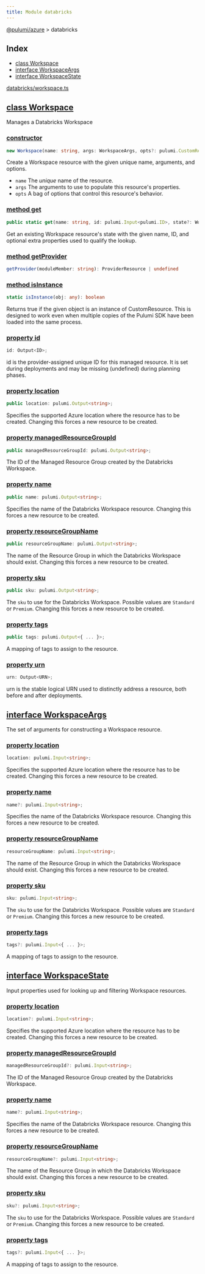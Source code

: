 ```yaml
---
title: Module databricks
---
```


<a href="../index.html">@pulumi/azure</a> &gt; databricks

<h2 class="pdoc-module-header">Index</h2>

* <a href="#Workspace">class Workspace</a>
* <a href="#WorkspaceArgs">interface WorkspaceArgs</a>
* <a href="#WorkspaceState">interface WorkspaceState</a>

<a href="https://github.com/pulumi/pulumi-azure/blob/master/sdk/nodejs/databricks/workspace.ts">databricks/workspace.ts</a> 


<h2 class="pdoc-module-header" id="Workspace">
<a class="pdoc-member-name" href="https://github.com/pulumi/pulumi-azure/blob/master/sdk/nodejs/databricks/workspace.ts#L10">class Workspace</a>
</h2>

Manages a Databricks Workspace

<h3 class="pdoc-member-header">
<a class="pdoc-child-name" href="https://github.com/pulumi/pulumi-azure/blob/master/sdk/nodejs/databricks/workspace.ts#L46">constructor</a>
</h3>

```typescript
new Workspace(name: string, args: WorkspaceArgs, opts?: pulumi.CustomResourceOptions)
```


Create a Workspace resource with the given unique name, arguments, and options.

* `name` The _unique_ name of the resource.
* `args` The arguments to use to populate this resource&#39;s properties.
* `opts` A bag of options that control this resource&#39;s behavior.

<h3 class="pdoc-member-header">
<a class="pdoc-child-name" href="https://github.com/pulumi/pulumi-azure/blob/master/sdk/nodejs/databricks/workspace.ts#L19">method get</a>
</h3>

```typescript
public static get(name: string, id: pulumi.Input<pulumi.ID>, state?: WorkspaceState): Workspace
```


Get an existing Workspace resource's state with the given name, ID, and optional extra
properties used to qualify the lookup.

<h3 class="pdoc-member-header">
<a class="pdoc-child-name" href="https://github.com/pulumi/pulumi-azure/blob/master/sdk/nodejs/node_modules/@pulumi/pulumi/resource.d.ts#L13">method getProvider</a>
</h3>

```typescript
getProvider(moduleMember: string): ProviderResource | undefined
```

<h3 class="pdoc-member-header">
<a class="pdoc-child-name" href="https://github.com/pulumi/pulumi-azure/blob/master/sdk/nodejs/node_modules/@pulumi/pulumi/resource.d.ts#L85">method isInstance</a>
</h3>

```typescript
static isInstance(obj: any): boolean
```


Returns true if the given object is an instance of CustomResource.  This is designed to work even when
multiple copies of the Pulumi SDK have been loaded into the same process.

<h3 class="pdoc-member-header">
<a class="pdoc-child-name" href="https://github.com/pulumi/pulumi-azure/blob/master/sdk/nodejs/node_modules/@pulumi/pulumi/resource.d.ts#L80">property id</a>
</h3>

```typescript
id: Output<ID>;
```


id is the provider-assigned unique ID for this managed resource.  It is set during
deployments and may be missing (undefined) during planning phases.

<h3 class="pdoc-member-header">
<a class="pdoc-child-name" href="https://github.com/pulumi/pulumi-azure/blob/master/sdk/nodejs/databricks/workspace.ts#L26">property location</a>
</h3>

```typescript
public location: pulumi.Output<string>;
```


Specifies the supported Azure location where the resource has to be created. Changing this forces a new resource to be created.

<h3 class="pdoc-member-header">
<a class="pdoc-child-name" href="https://github.com/pulumi/pulumi-azure/blob/master/sdk/nodejs/databricks/workspace.ts#L30">property managedResourceGroupId</a>
</h3>

```typescript
public managedResourceGroupId: pulumi.Output<string>;
```


The ID of the Managed Resource Group created by the Databricks Workspace.

<h3 class="pdoc-member-header">
<a class="pdoc-child-name" href="https://github.com/pulumi/pulumi-azure/blob/master/sdk/nodejs/databricks/workspace.ts#L34">property name</a>
</h3>

```typescript
public name: pulumi.Output<string>;
```


Specifies the name of the Databricks Workspace resource. Changing this forces a new resource to be created.

<h3 class="pdoc-member-header">
<a class="pdoc-child-name" href="https://github.com/pulumi/pulumi-azure/blob/master/sdk/nodejs/databricks/workspace.ts#L38">property resourceGroupName</a>
</h3>

```typescript
public resourceGroupName: pulumi.Output<string>;
```


The name of the Resource Group in which the Databricks Workspace should exist. Changing this forces a new resource to be created.

<h3 class="pdoc-member-header">
<a class="pdoc-child-name" href="https://github.com/pulumi/pulumi-azure/blob/master/sdk/nodejs/databricks/workspace.ts#L42">property sku</a>
</h3>

```typescript
public sku: pulumi.Output<string>;
```


The `sku` to use for the Databricks Workspace. Possible values are `Standard` or `Premium`. Changing this forces a new resource to be created.

<h3 class="pdoc-member-header">
<a class="pdoc-child-name" href="https://github.com/pulumi/pulumi-azure/blob/master/sdk/nodejs/databricks/workspace.ts#L46">property tags</a>
</h3>

```typescript
public tags: pulumi.Output<{ ... }>;
```


A mapping of tags to assign to the resource.

<h3 class="pdoc-member-header">
<a class="pdoc-child-name" href="https://github.com/pulumi/pulumi-azure/blob/master/sdk/nodejs/node_modules/@pulumi/pulumi/resource.d.ts#L11">property urn</a>
</h3>

```typescript
urn: Output<URN>;
```


urn is the stable logical URN used to distinctly address a resource, both before and after
deployments.

<h2 class="pdoc-module-header" id="WorkspaceArgs">
<a class="pdoc-member-name" href="https://github.com/pulumi/pulumi-azure/blob/master/sdk/nodejs/databricks/workspace.ts#L121">interface WorkspaceArgs</a>
</h2>

The set of arguments for constructing a Workspace resource.

<h3 class="pdoc-member-header">
<a class="pdoc-child-name" href="https://github.com/pulumi/pulumi-azure/blob/master/sdk/nodejs/databricks/workspace.ts#L125">property location</a>
</h3>

```typescript
location: pulumi.Input<string>;
```


Specifies the supported Azure location where the resource has to be created. Changing this forces a new resource to be created.

<h3 class="pdoc-member-header">
<a class="pdoc-child-name" href="https://github.com/pulumi/pulumi-azure/blob/master/sdk/nodejs/databricks/workspace.ts#L129">property name</a>
</h3>

```typescript
name?: pulumi.Input<string>;
```


Specifies the name of the Databricks Workspace resource. Changing this forces a new resource to be created.

<h3 class="pdoc-member-header">
<a class="pdoc-child-name" href="https://github.com/pulumi/pulumi-azure/blob/master/sdk/nodejs/databricks/workspace.ts#L133">property resourceGroupName</a>
</h3>

```typescript
resourceGroupName: pulumi.Input<string>;
```


The name of the Resource Group in which the Databricks Workspace should exist. Changing this forces a new resource to be created.

<h3 class="pdoc-member-header">
<a class="pdoc-child-name" href="https://github.com/pulumi/pulumi-azure/blob/master/sdk/nodejs/databricks/workspace.ts#L137">property sku</a>
</h3>

```typescript
sku: pulumi.Input<string>;
```


The `sku` to use for the Databricks Workspace. Possible values are `Standard` or `Premium`. Changing this forces a new resource to be created.

<h3 class="pdoc-member-header">
<a class="pdoc-child-name" href="https://github.com/pulumi/pulumi-azure/blob/master/sdk/nodejs/databricks/workspace.ts#L141">property tags</a>
</h3>

```typescript
tags?: pulumi.Input<{ ... }>;
```


A mapping of tags to assign to the resource.

<h2 class="pdoc-module-header" id="WorkspaceState">
<a class="pdoc-member-name" href="https://github.com/pulumi/pulumi-azure/blob/master/sdk/nodejs/databricks/workspace.ts#L91">interface WorkspaceState</a>
</h2>

Input properties used for looking up and filtering Workspace resources.

<h3 class="pdoc-member-header">
<a class="pdoc-child-name" href="https://github.com/pulumi/pulumi-azure/blob/master/sdk/nodejs/databricks/workspace.ts#L95">property location</a>
</h3>

```typescript
location?: pulumi.Input<string>;
```


Specifies the supported Azure location where the resource has to be created. Changing this forces a new resource to be created.

<h3 class="pdoc-member-header">
<a class="pdoc-child-name" href="https://github.com/pulumi/pulumi-azure/blob/master/sdk/nodejs/databricks/workspace.ts#L99">property managedResourceGroupId</a>
</h3>

```typescript
managedResourceGroupId?: pulumi.Input<string>;
```


The ID of the Managed Resource Group created by the Databricks Workspace.

<h3 class="pdoc-member-header">
<a class="pdoc-child-name" href="https://github.com/pulumi/pulumi-azure/blob/master/sdk/nodejs/databricks/workspace.ts#L103">property name</a>
</h3>

```typescript
name?: pulumi.Input<string>;
```


Specifies the name of the Databricks Workspace resource. Changing this forces a new resource to be created.

<h3 class="pdoc-member-header">
<a class="pdoc-child-name" href="https://github.com/pulumi/pulumi-azure/blob/master/sdk/nodejs/databricks/workspace.ts#L107">property resourceGroupName</a>
</h3>

```typescript
resourceGroupName?: pulumi.Input<string>;
```


The name of the Resource Group in which the Databricks Workspace should exist. Changing this forces a new resource to be created.

<h3 class="pdoc-member-header">
<a class="pdoc-child-name" href="https://github.com/pulumi/pulumi-azure/blob/master/sdk/nodejs/databricks/workspace.ts#L111">property sku</a>
</h3>

```typescript
sku?: pulumi.Input<string>;
```


The `sku` to use for the Databricks Workspace. Possible values are `Standard` or `Premium`. Changing this forces a new resource to be created.

<h3 class="pdoc-member-header">
<a class="pdoc-child-name" href="https://github.com/pulumi/pulumi-azure/blob/master/sdk/nodejs/databricks/workspace.ts#L115">property tags</a>
</h3>

```typescript
tags?: pulumi.Input<{ ... }>;
```


A mapping of tags to assign to the resource.

